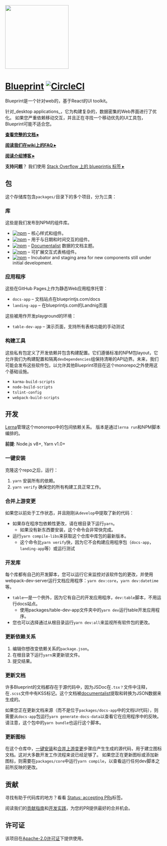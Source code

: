 <img height="204" src="https://cloud.githubusercontent.com/assets/464822/20228152/d3f36dc2-a804-11e6-80ff-51ada2d13ea7.png">

# [Blueprint](http://blueprintjs.com/) [![CircleCI](https://circleci.com/gh/palantir/blueprint.svg?style=svg&circle-token=4725ab38f16004566d6430180663d7e7f9f5da9d)](https://circleci.com/gh/palantir/blueprint)

Blueprint是一个针对web的，基于React的UI toolkit。

针对_desktop applications_，它为构建复杂的，数据密集的Web界面进行了优化。
如果您严重依赖移动交互，并且正在寻找一个移动优先的UI工具包，Blueprint可能不适合您。

[**查看完整的文档 ▸**](http://blueprintjs.com/docs)

[**阅读我们在wiki上的FAQ ▸**](https://github.com/palantir/blueprint/wiki/Frequently-Asked-Questions)

[**阅读介绍博客 ▸**](https://medium.com/@palantir/scaling-product-design-with-blueprint-25492827bb4a)

**支持问题**？ 我们使用 [Stack Overflow 上的 blueprintjs 标签 ▸](http://stackoverflow.com/questions/tagged/blueprintjs)

## 包

这个存储库包含`packages/`目录下的多个项目，分为三类：

### 库

这些是我们发布到NPM的组件库。

- [![npm](https://img.shields.io/npm/v/@blueprintjs/core.svg?label=@blueprintjs/core)](https://www.npmjs.com/package/@blueprintjs/core) &ndash; 核心样式和组件。
- [![npm](https://img.shields.io/npm/v/@blueprintjs/datetime.svg?label=@blueprintjs/datetime)](https://www.npmjs.com/package/@blueprintjs/datetime) &ndash; 用于与日期和时间交互的组件。
- [![npm](https://img.shields.io/npm/v/@blueprintjs/docs.svg?label=@blueprintjs/docs)](https://www.npmjs.com/package/@blueprintjs/docs) &ndash; [Documentalist](https://github.com/palantir/documentalist) 数据的文档主题。
- [![npm](https://img.shields.io/npm/v/@blueprintjs/table.svg?label=@blueprintjs/table)](https://www.npmjs.com/package/@blueprintjs/table) &ndash; 可扩展交互式表格组件。
- [![npm](https://img.shields.io/npm/v/@blueprintjs/labs.svg?label=@blueprintjs/labs)](https://www.npmjs.com/package/@blueprintjs/labs) &ndash; Incubator and staging area for new components still under initial development.

### 应用程序

这些在GitHub Pages上作为静态Web应用程序托管：

- `docs-app` &ndash; 文档站点在blueprintjs.com/docs
- `landing-app` &ndash; 在blueprintjs.com的Landnig页面

这些被用作开发playground的环境：

- `table-dev-app` &ndash; 演示页面，支持所有表格功能的手动测试

### 构建工具

这些私有包定义了开发依赖并包含构建配置。它们遵循标准的NPM包layout，它允许我们为构建配置和隔离`devDependencies`组保持清晰的API边界。未来，我们可能会发布这些软件包，以允许其他Blueprint项目在这个monorepo之外使用这个基础设施。

- `karma-build-scripts`
- `node-build-scripts`
- `tslint-config`
- `webpack-build-scripts`

## 开发

[Lerna](https://lernajs.io/)管理这个monorepo中的包间依赖关系。
版本是通过`lerna run`和NPM脚本编排的。

__前提__: Node.js v8+, Yarn v1.0+

### 一键安装

克隆这个repo之后，运行：

1. `yarn` 安装所有的依赖。
1. `yarn verify` 确保您的所有构建工具正常工作。

### 合并上游变更

如果您以前处于工作状态，并且刚刚从`develop`中提取了新的代码：

- 如果存在程序包依赖性更改，请在根目录下运行`yarn`。
  - 如果没有新东西要安装，这个命令会非常快完成。
- 运行`yarn compile-libs`来获取这个仓库中库包的最新版本。
  - 这个命令比`yarn verify`快，因为它不会构建应用程序包（`docs-app`，`landing-app`等）或运行测试

### 开发库

每个库都有自己的开发脚本，您可以运行它来监控对该软件包的更改，并使用webpack-dev-server运行文档应用程序：`yarn dev:core`，`yarn dev:datetime`等。

- `table`&mdash;是一个例外，因为它有自己的开发应用程序，`dev:table`脚本，不用运行docs站点。
  - 使用packages/table-dev-app文件夹中的`yarn dev`运行table开发应用程序。
- 您也可以选择通过从根目录运行`yarn dev:all`来监视所有软件包的更改。

### 更新依赖关系

1. 编辑你想改变依赖关系的`package.json`。
1. 在根目录下运行`yarn`来更新锁文件。
1. 提交结果。

### 更新文档

许多Blueprint的文档都存在于源代码中，因为JSDoc在`.tsx？`文件中注释，在`.scss`文件中有KSS标记。这个文档被[documentalist](https://github.com/palantir/documentalist/)提取和转换为JSON数据来生成的。

如果您正在更新文档来源（而不是位于`packages/docs-app`中的文档UI代码），则需要从`docs-app`包运行`yarn generate-docs-data`以查看它在应用程序中的反映。请注意，这个包中的`yarn bundle`也运行这个脚本。

### 更新图标

在这个仓库中，[一键安装](#one-time-setup)和[合并上游变更](#incorporating-upstream-changes)步骤应产生生成的源代码，用于建立图标文档。这对大多数开发工作流程来说已经足够了。
如果您正在更新图标或添加新图标，则需要在`packages/core`中运行`yarn compile`，以查看运行任何dev脚本之前所反映的更改。

## 贡献

寻找有助于代码库的地方？看看
[Status: accepting PRs](https://github.com/palantir/blueprint/labels/Status%3A%20accepting%20PRs)标签。

阅读我们的[贡献指南](https://github.com/palantir/blueprint/blob/master/CONTRIBUTING.md)和[开发实践](https://github.com/palantir/blueprint/wiki/Development-Practices)，为您的PR提供最好的合并机会。

## 许可证

该项目在[Apache-2.0许可证](https://github.com/palantir/blueprint/blob/master/LICENSE)下提供使用。
